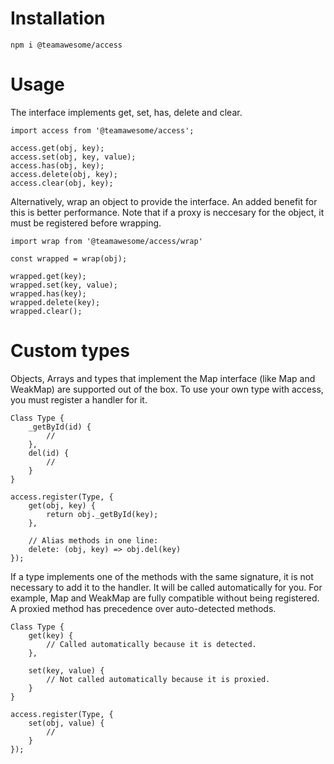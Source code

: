 # Installation
```
npm i @teamawesome/access
```

# Usage
The interface implements get, set, has, delete and clear.

```
import access from '@teamawesome/access';

access.get(obj, key);
access.set(obj, key, value);
access.has(obj, key);
access.delete(obj, key);
access.clear(obj, key);
```
Alternatively, wrap an object to provide the interface. An added benefit for this is better performance. Note that if
a proxy is neccesary for the object, it must be registered before wrapping.
```
import wrap from '@teamawesome/access/wrap'

const wrapped = wrap(obj);

wrapped.get(key);
wrapped.set(key, value);
wrapped.has(key);
wrapped.delete(key);
wrapped.clear();
```

# Custom types
Objects, Arrays and types that implement the Map interface (like Map and WeakMap) are supported out of the box. To use your own type with access, you must register a handler for it.

```
Class Type {
    _getById(id) {
        //
    },
    del(id) {
        //
    }
}

access.register(Type, {
    get(obj, key) {
        return obj._getById(key);
    },
    
    // Alias methods in one line:
    delete: (obj, key) => obj.del(key)
});
```
If a type implements one of the methods with the same signature, it is not necessary to add it to the handler. It 
will be called automatically for you. For example, Map and WeakMap are fully compatible without being registered.
A proxied method has precedence over auto-detected methods.

```
Class Type {
    get(key) {
        // Called automatically because it is detected.
    },
    
    set(key, value) {
        // Not called automatically because it is proxied.
    }
}

access.register(Type, {
    set(obj, value) {
        //
    }
});
```
